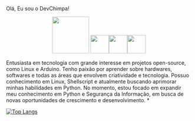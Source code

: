 Olá, Eu sou o DevChimpa!
<div align="center">

<img width='100' height='100' src="https://cdn-icons-png.flaticon.com/512/10527/10527707.png"/> <img width='50' height='50' src="https://cdn-icons-png.flaticon.com/512/6124/6124995.png"/><img width='50' height='50' src="https://cdn-icons-png.flaticon.com/512/5797/5797394.png"/><img width='50' height='50' src="https://cdn-icons-png.flaticon.com/512/5968/5968350.png"/> 
</div>


Entusiasta em tecnologia com grande interesse em projetos open-source, como Linux e Arduino. 
Tenho paixão por aprender sobre hardwares, softwares e todas as áreas que envolvem criatividade e tecnologia. 
Possuo conhecimento em Linux, Shellscript e atualmente buscando aprimorar minhas habilidades em Python. 
No momento, estou focado em expandir meu conhecimento em Python e Segurança da Informação, em busca de novas oportunidades de crescimento e desenvolvimento.
*

[![Top Langs](https://github-readme-stats.vercel.app/api/top-langs/?username=devchimpa&langs_count=2)](https://github.com/devchimpa/github-readme-stats)
